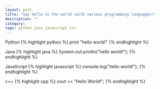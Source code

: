 ```yaml
---
layout: post
title: "Say hello to the world (with various programming languages)"
description: ""
category: 
tags: python java javascript c++
---
```


Python 
{% highlight python %} print "hello world!" {% endhighlight %}

Java 
{% highlight java %} System.out.println("hello world!"); {% endhighlight %}

JavaScript
{% highlight javascript %} console.log("hello world!"); {% endhighlight %}

c++ 
{% highlight cpp %} cout << "Hello World!"; {% endhighlight %}